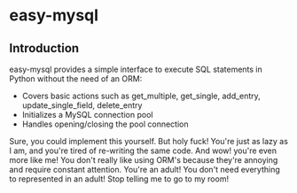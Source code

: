 # easy-mysql

## Introduction 

easy-mysql provides a simple interface to execute SQL statements in Python without the need of an ORM: 

- Covers basic actions such as get_multiple, get_single, add_entry, update_single_field, delete_entry 
- Initializes a MySQL connection pool 
- Handles opening/closing the pool connection 

Sure, you could implement this yourself. But holy fuck! You're just as lazy as I am, and you're tired of re-writing the same code. And wow! you're even more like me! You don't really like using ORM's because they're annoying and require constant attention. You're an adult! You don't need everything to represented in an adult! Stop telling me to go to my room! 

